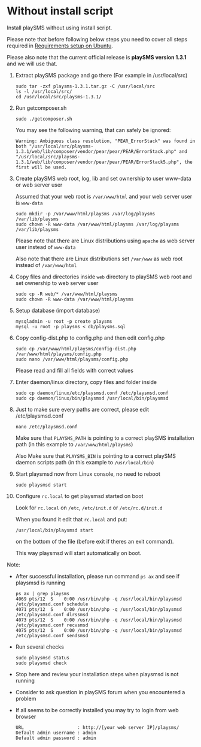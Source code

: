 # Without install script

Install playSMS without using install script.

Please note that before following below steps you need to cover all steps required in [Requirements setup on Ubuntu](Requirements-setup-on-Ubuntu.md).

Please also note that the current official release is **playSMS version 1.3.1** and we will use that.

1.  Extract playSMS package and go there (For example in /usr/local/src)

    ```
    sudo tar -zxf playsms-1.3.1.tar.gz -C /usr/local/src
    ls -l /usr/local/src/
    cd /usr/local/src/playsms-1.3.1/
    ```

2.  Run getcomposer.sh

    ```
    sudo ./getcomposer.sh
    ```

    You may see the following warning, that can safely be ignored:
    ```
    Warning: Ambiguous class resolution, "PEAR_ErrorStack" was found in both "/usr/local/src/playsms-1.3.1/web/lib/composer/vendor/pear/pear/PEAR/ErrorStack.php" and "/usr/local/src/playsms-1.3.1/web/lib/composer/vendor/pear/pear/PEAR/ErrorStack5.php", the first will be used.
    ```

3.  Create playSMS web root, log, lib and set ownership to user www-data or web server user

    Assumed that your web root is `/var/www/html` and your web server user is `www-data`

    ```
    sudo mkdir -p /var/www/html/playsms /var/log/playsms /var/lib/playsms
    sudo chown -R www-data /var/www/html/playsms /var/log/playsms /var/lib/playsms
    ```

    Please note that there are Linux distributions using `apache` as web server user instead of `www-data`

    Also note that there are Linux distributions set `/var/www` as web root instead of `/var/www/html`

4.  Copy files and directories inside `web` directory to playSMS web root and set ownership to web server user

    ```
    sudo cp -R web/* /var/www/html/playsms
    sudo chown -R www-data /var/www/html/playsms
    ```

5.  Setup database (import database)

    ```
    mysqladmin -u root -p create playsms
    mysql -u root -p playsms < db/playsms.sql
    ```

6.  Copy config-dist.php to config.php and then edit config.php

    ```
    sudo cp /var/www/html/playsms/config-dist.php /var/www/html/playsms/config.php
    sudo nano /var/www/html/playsms/config.php
    ```

    Please read and fill all fields with correct values

7.  Enter daemon/linux directory, copy files and folder inside

    ```
    sudo cp daemon/linux/etc/playsmsd.conf /etc/playsmsd.conf
    sudo cp daemon/linux/bin/playsmsd /usr/local/bin/playsmsd
    ```

8.  Just to make sure every paths are correct, please edit /etc/playsmsd.conf

    ```
    nano /etc/playsmsd.conf
    ```

    Make sure that `PLAYSMS_PATH` is pointing to a correct playSMS installation path (in this example to `/var/www/html/playsms`)

    Also Make sure that `PLAYSMS_BIN` is pointing to a correct playSMS daemon scripts path (in this example to `/usr/local/bin`)

9.  Start playsmsd now from Linux console, no need to reboot

    ```
    sudo playsmsd start
    ```

10. Configure `rc.local` to get playsmsd started on boot

    Look for `rc.local` on `/etc`, `/etc/init.d` or `/etc/rc.d/init.d`

    When you found it edit that `rc.local` and put:

    `/usr/local/bin/playsmsd start`

    on the bottom of the file (before exit if theres an exit command).

    This way playsmsd will start automatically on boot.

Note:

* After successful installation, please run command `ps ax` and see if playsmsd is running

  ```
  ps ax | grep playsms
  4069 pts/12  S    0:00 /usr/bin/php -q /usr/local/bin/playsmsd /etc/playsmsd.conf schedule
  4071 pts/12  S    0:00 /usr/bin/php -q /usr/local/bin/playsmsd /etc/playsmsd.conf dlrssmsd
  4073 pts/12  S    0:00 /usr/bin/php -q /usr/local/bin/playsmsd /etc/playsmsd.conf recvsmsd
  4075 pts/12  S    0:00 /usr/bin/php -q /usr/local/bin/playsmsd /etc/playsmsd.conf sendsmsd
  ```

* Run several checks

  ```
  sudo playsmsd status
  sudo playsmsd check
  ```

* Stop here and review your installation steps when playsmsd is not running
* Consider to ask question in playSMS forum when you encountered a problem
* If all seems to be correctly installed you may try to login from web browser

  ```
  URL                    : http://[your web server IP]/playsms/
  Default admin username : admin
  Default admin password : admin
  ```
